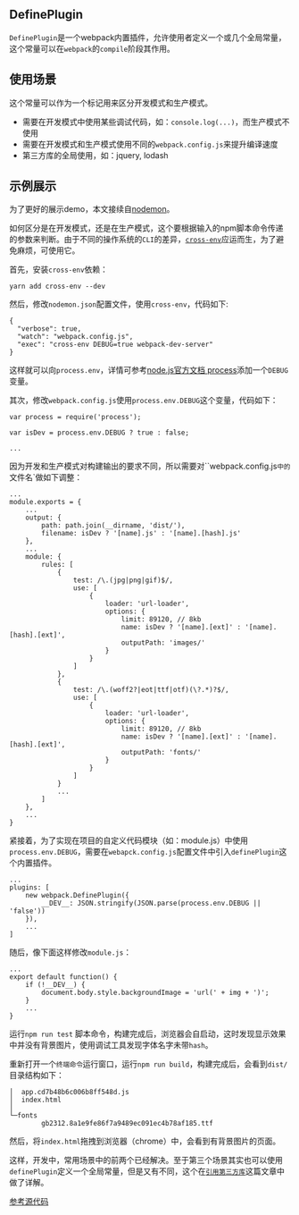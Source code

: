 ## DefinePlugin

`DefinePlugin`是一个webpack内置插件，允许使用者定义一个或几个全局常量，这个常量可以在`webpack`的`compile`阶段其作用。

## 使用场景

这个常量可以作为一个标记用来区分开发模式和生产模式。

* 需要在开发模式中使用某些调试代码，如：`console.log(...)`，而生产模式不使用
* 需要在开发模式和生产模式使用不同的`webpack.config.js`来提升编译速度
* 第三方库的全局使用，如：jquery, lodash

## 示例展示

为了更好的展示demo，本文接续自[nodemon](https://github.com/lvzhenbang/webpack-play/blob/master/doc/first/nodemon.md)。

如何区分是在开发模式，还是在生产模式，这个要根据输入的npm脚本命令传递的参数来判断。由于不同的操作系统的`CLI`的差异，[`cross-env`](https://www.npmjs.com/package/cross-env)应运而生，为了避免麻烦，可使用它。

首先，安装`cross-env`依赖：

```
yarn add cross-env --dev
```

然后，修改`nodemon.json`配置文件，使用`cross-env`，代码如下:

```
{
  "verbose": true,
  "watch": "webpack.config.js",
  "exec": "cross-env DEBUG=true webpack-dev-server"
}
```

这样就可以向`process.env`，详情可参考[node.js官方文档 process](https://nodejs.org/dist/latest-v10.x/docs/api/process.html#process_process_env)添加一个`DEBUG`变量。

其次，修改`webpack.config.js`使用`process.env.DEBUG`这个变量，代码如下：

```
var process = require('process');

var isDev = process.env.DEBUG ? true : false;

...
```

因为开发和生产模式对构建输出的要求不同，所以需要对``webpack.config.js`中的`文件名`做如下调整：

```
...
module.exports = {
    ...
    output: {
        path: path.join(__dirname, 'dist/'),
        filename: isDev ? '[name].js' : '[name].[hash].js'
    },
    ...
    module: {
        rules: [
            {
                test: /\.(jpg|png|gif)$/,
                use: [
                    {
                        loader: 'url-loader',
                        options: {
                            limit: 89120, // 8kb
                            name: isDev ? '[name].[ext]' : '[name].[hash].[ext]',
                            outputPath: 'images/'
                        }
                    }
                ]
            },
            {
                test: /\.(woff2?|eot|ttf|otf)(\?.*)?$/,
                use: [
                    {
                        loader: 'url-loader',
                        options: {
                            limit: 89120, // 8kb
                            name: isDev ? '[name].[ext]' : '[name].[hash].[ext]',
                            outputPath: 'fonts/'
                        }
                    }
                ]
            }
            ...
        ]
    },
    ...
}
```

紧接着，为了实现在项目的自定义代码模块（如：module.js）中使用`process.env.DEBUG`，需要在`webapck.config.js`配置文件中引入`definePlugin`这个内置插件。

```
...
plugins: [
    new webpack.DefinePlugin({
        __DEV__: JSON.stringify(JSON.parse(process.env.DEBUG || 'false'))
    }),
    ...
]
```

随后，像下面这样修改`module.js`：

```
...
export default function() {
	if (!__DEV__) {
		document.body.style.backgroundImage = 'url(' + img + ')';
	}
	...
}
```

运行`npm run test` 脚本命令，构建完成后，浏览器会自启动，这时发现显示效果中并没有背景图片，使用调试工具发现字体名字未带`hash`。

重新打开一个`终端命令`运行窗口，运行`npm run build`，构建完成后，会看到`dist/`目录结构如下：

```
│  app.cd7b48b6c006b8ff548d.js
│  index.html
│
└─fonts
        gb2312.8a1e9fe86f7a9489ec091ec4b78af185.ttf
```

然后，将`index.html`拖拽到浏览器（chrome）中，会看到有背景图片的页面。


这样，开发中，常用场景中的前两个已经解决。至于第三个场景其实也可以使用`definePlugin`定义一个全局常量，但是又有不同，这个在[`引用第三方库`](https://github.com/lvzhenbang/webpack-play/tree/master/doc/third-party.md)这篇文章中做了详解。


[参考源代码](https://github.com/lvzhenbang/webpack-learning/tree/master/demo/example-6.5)